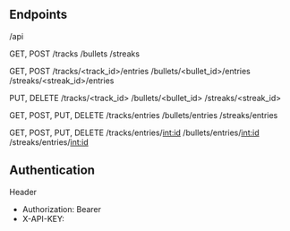 
## Endpoints

/api

GET, POST
/tracks
/bullets
/streaks

GET, POST
/tracks/<track_id>/entries
/bullets/<bullet_id>/entries
/streaks/<streak_id>/entries

PUT, DELETE
/tracks/<track_id>
/bullets/<bullet_id>
/streaks/<streak_id>

GET, POST, PUT, DELETE
/tracks/entries
/bullets/entries
/streaks/entries

GET, POST, PUT, DELETE
/tracks/entries/<int:id>
/bullets/entries/<int:id>
/streaks/entries/<int:id>


## Authentication

Header
- Authorization: Bearer <API-Key>
- X-API-KEY: <API-Key>